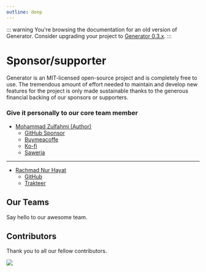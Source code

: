 ```yaml
---
outline: deep
---
```


::: warning
You're browsing the documentation for an old version of Generator. Consider upgrading your project to [Generator 0.3.x](/).
:::

# Sponsor/supporter

Generator is an MIT-licensed open-source project and is completely free to use. The tremendous amount of effort needed to maintain and develop new features for the project is only made sustainable thanks to the generous financial backing of our sponsors or supporters.

### Give it personally to our core team member

- [Mohammad Zulfahmi (Author)](https://zzzul.me)
  - [GitHub Sponsor](https://github.com/sponsors/Zzzul)
  - [Buymeacoffe](https://www.buymeacoffee.com/mzulfahmi)
  - [Ko-fi](https://ko-fi.com/mzulfahmi)
  - [Saweria](https://saweria.co/zzzul)

<hr>

- [Rachmad Nur Hayat](https://rachmad.dev/)
  - [GitHub](https://github.com/rachyharkov)
  - [Trakteer](https://trakteer.id/rachmadnh/tip)

<script setup>
import { VPTeamMembers } from 'vitepress/theme'

const members = [
  {
    avatar: 'https://www.github.com/Zzzul.png',
    name: 'Mohammad Zulfahmi',
    title: 'Creator',
    links: [
      { icon: 'github', link: 'https://github.com/Zzzul' },
    ]
  },
   {
    avatar: 'https://www.github.com/rachyharkov.png',
    name: 'Rachmad Nur Hayat',
    title: 'Core Team Member',
    links: [
      { icon: 'github', link: 'https://github.com/rachyharkov' },
    ]
  },
]
</script>

## Our Teams

Say hello to our awesome team.

<VPTeamMembers size="small" :members="members" />

## Contributors

Thank you to all our fellow contributors.

<a  href="https://github.com/Evdigi-INA/generator/graphs/contributors">
<img  src="https://contrib.rocks/image?repo=Evdigi-INA/generator&anon=1&columns=10"  />
</a>
